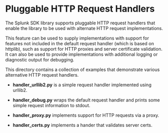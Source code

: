 # Pluggable HTTP Request Handlers

The Splunk SDK library supports pluggable HTTP request handlers that enable
the library to be used with alternate HTTP request implementations.

This feature can be used to supply implementations with support for features
not included in the default request handler (which is based on httplib), such 
as support for HTTP proxies and server certificate validation. It can also be 
used to provide implementations with additional logging or diagnostic output 
for debugging.

This directory contains a collection of examples that demonstrate various 
alternative HTTP request handlers.

* **handler_urllib2.py** is a simple request handler implemented using urllib2.

* **handler_debug.py** wraps the default request handler and prints some
  simple request information to stdout.

* **handler_proxy.py** implements support for HTTP requests via a proxy.

* **handler_certs.py** implements a hander that validates server certs.

